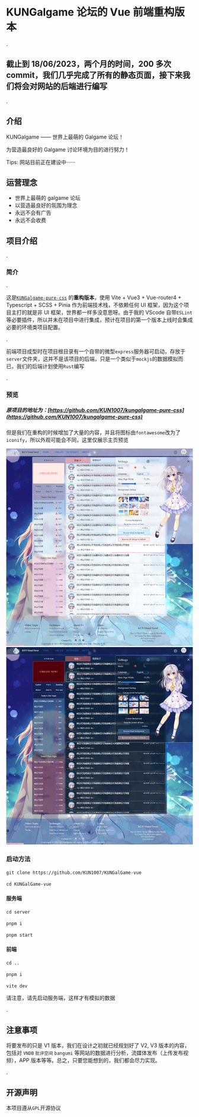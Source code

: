 # KUNGalgame 论坛的 Vue 前端重构版本

.

## 截止到 18/06/2023，两个月的时间，200 多次 commit，我们几乎完成了所有的静态页面，接下来我们将会对网站的后端进行编写

.
## 介绍

KUNGalgame  ——  世界上最萌的 Galgame 论坛！

为营造最良好的 Galgame 讨论环境为目的进行努力！

Tips: 网站目前正在建设中······



## 运营理念

- 世界上最萌的 galgame 论坛
- 以营造最良好的氛围为理念
- 永远不会有广告
- 永远不会收费



## 项目介绍

.

### 简介

.

这是[`KUNGalgame-pure-css`](https://github.com/KUN1007/kungalgame-pure-css) 的**重构版本**，使用 Vite + Vue3 + Vue-router4 + Typescript + SCSS + Pinia 作为前端技术栈，不依赖任何 UI 框架，因为这个项目主打的就是非 UI 框架，世界都一样多没意思呀。由于我的 VScode 自带`ESLint`等必要插件，所以并未在项目中进行集成，预计在项目的第一个版本上线时会集成必要的环境类项目配置。

.

前端项目成型时在项目根目录有一个自带的微型`express`服务器可启动，存放于`server`文件夹，这并不是该项目的后端，只是一个类似于`mockjs`的数据模拟而已，我们的后端计划使用`Rust`编写

.

### 预览

##### 原项目的地址为：[https://github.com/KUN1007/kungalgame-pure-css](https://github.com/KUN1007/kungalgame-pure-css)

但是我们在重构的时候增加了大量的内容，并且将图标由`fontawesome`改为了`iconify`，所以外观可能会不同，这里仅展示主页预览

![](https://github.com/KUN1007/KUNGalGame-vue/blob/layout/introduction/images/preview.png)
![](https://github.com/KUN1007/KUNGalGame-vue/blob/layout/introduction/images/preview-dark.png)

### 启动方法

`git clone https://github.com/KUN1007/KUNGalGame-vue`

`cd KUNGalGame-vue`

#### 服务端

`cd server `

`pnpm i`

`pnpm start`

#### 前端

`cd ..`

`pnpm i`

`vite dev`

请注意，请先启动服务端，这样才有模拟的数据

.

## 注意事项

将要发布的只是 V1 版本，我们在设计之初就已经规划好了 V2, V3 版本的内容，包括对 `VNDB` `批评空间` `bangumi` 等网站的数据进行分析，流媒体发布（上传发布视频），APP 版本等等。总之，只要您能想到的，我们都会尽力实现。

.

## 开源声明

本项目遵从`GPL`开源协议

